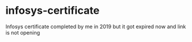 # infosys-certificate
Infosys certificate completed by me in 2019 but it got expired now and link is not opening
